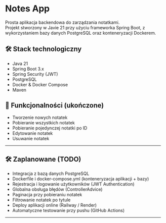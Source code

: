 # Notes App

Prosta aplikacja backendowa do zarządzania notatkami.  
Projekt stworzony w Javie 21 przy użyciu frameworka Spring Boot, z wykorzystaniem bazy danych PostgreSQL oraz konteneryzacji Dockerem.

## 🛠 Stack technologiczny

- Java 21
- Spring Boot 3.x
- Spring Security (JWT)
- PostgreSQL
- Docker & Docker Compose
- Maven

## 🚀 Funkcjonalności (ukończone)

- Tworzenie nowych notatek
- Pobieranie wszystkich notatek
- Pobieranie pojedynczej notatki po ID
- Edytowanie notatek
- Usuwanie notatek

---

## 🛠️ Zaplanowane (TODO)

- Integracja z bazą danych PostgreSQL
- Dockerfile i docker-compose.yml (konteneryzacja aplikacji + bazy)
- Rejestracja i logowanie użytkowników (JWT Authentication)
- Globalna obsługa błędów (ControllerAdvice)
- Paginacja przy pobieraniu notatek
- Filtrowanie notatek po tytule
- Deploy aplikacji online (Railway / Render)
- Automatyczne testowanie przy pushu (GitHub Actions)

---
